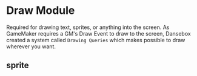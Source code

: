 # Draw Module
Required for drawing text, sprites, or anything into the screen. As GameMaker requires a GM's Draw Event to draw to the screen, Dansebox created a system called `Drawing Queries` which makes possible to draw wherever you want.

## sprite